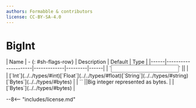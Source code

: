 ```yaml
---
authors: Formabble & contributors
license: CC-BY-SA-4.0
---
```



# BigInt

<div class="sh-parameters" markdown="1">
| Name | - {: #sh-flags-row} | Description | Default | Type |
|------|---------------------|-------------|---------|------|
| `<input>` || | | [`Int`](../../types/#int)[`Float`](../../types/#float)[`String`](../../types/#string)[`Bytes`](../../types/#bytes) |
| `<output>` ||Big integer represented as bytes. | | [`Bytes`](../../types/#bytes) |

</div>



--8<-- "includes/license.md"

